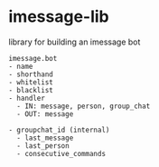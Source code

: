 # imessage-lib
library for building an imessage bot

```
imessage.bot
- name 
- shorthand
- whitelist
- blacklist
- handler
  - IN: message, person, group_chat
  - OUT: message

- groupchat_id (internal)
  - last_message
  - last_person
  - consecutive_commands
```
